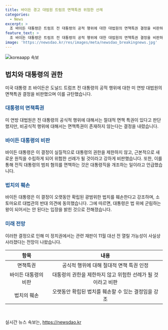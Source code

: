 ```yaml
---
title: 바이든 경고 대법원 트럼프 면책특권 위험한 선례
categories:
  - News
excerpt: >
  조 바이든 대통령은 트럼프 전 대통령의 공적 행위에 대한 대법원의 면책특권 결정을 비판하며, 이를 근본적인 법치 훼손으로 규탄했다. 그는 이를 통해 미국의 법 앞 평등 원칙을 위협하는 위험한 선례라고 지적하며, 전임자를 비난하고 대법관의 반대 의견을 언급했다. 바이든 대통령은 이에 대한 우려를 표명하고, 이에 대한 결정이 미국의 법치를 훼손할 것이라고 경고했다. 이에 따라 관련 재판이 11월 대선 전에 열릴 가능성은 사실상 사라졌다는 전망도 나오고 있다.
feature_text: >
  조 바이든 대통령은 트럼프 전 대통령의 공적 행위에 대한 대법원의 면책특권 결정을 비판하며, 이를 근본적인 법치 훼손으로 규탄했다. 그는 이를 통해 미국의 법 앞 평등 원칙을 위협하는 위험한 선례라고 지적하며, 전임자를 비난하고 대법관의 반대 의견을 언급했다. 바이든 대통령은 이에 대한 우려를 표명하고, 이에 대한 결정이 미국의 법치를 훼손할 것이라고 경고했다. 이에 따라 관련 재판이 11월 대선 전에 열릴 가능성은 사실상 사라졌다는 전망도 나오고 있다.
image: 'https://newsdao.kr/res/images/meta/newsdao_breakingnews.jpg'
---
```


<p><img src="https://newsdao.kr/res/images/meta/newsdao_breakingnews.jpg" alt="koreaapp 속보" /></p>

<h2 data-ke-size="size26">법치와 대통령의 권한</h2>

<p data-ke-size="size16">미국 대통령 조 바이든은 도널드 트럼프 전 대통령의 공적 행위에 대한 미 연방 대법원의 면책특권 결정을 비판했으며 이를 규탄했습니다.</p>

<h3><b><span style="color: #1a5490;">대통령의 면책특권</span></b></h3>

<p data-ke-size="size16">미 연방 대법원은 전 대통령의 공식적 행위에 대해서는 절대적 면책 특권이 있다고 판단했지만, 비공식적 행위에 대해서는 면책특권이 존재하지 않는다는 결정을 내렸습니다.</p>

<h3><b><span style="color: #1a5490;">바이든 대통령의 비판</span></b></h3>

<p data-ke-size="size16">바이든 대통령은 이 결정이 실질적으로 대통령의 권한을 제한하지 않고, 근본적으로 새로운 원칙을 수립하게 되어 위험한 선례가 될 것이라고 강하게 비판했습니다. 또한, 이를 통해 전직 대통령의 범죄 혐의를 면책하는 것은 대통령직을 개조하는 일이라고 언급했습니다.</p>

<h3><b><span style="color: #1a5490;">법치의 훼손</span></b></h3>

<p data-ke-size="size16">바이든 대통령은 이 결정이 오랫동안 확립된 광범위한 법치를 훼손한다고 강조하며, 소토마요르 대법관의 반대 의견에 동의했습니다. 그에 따르면, 대통령은 법 위에 군림하는 왕이 되어서는 안 된다는 입장을 밝힌 것으로 전해졌습니다.</p>

<h3><b><span style="color: #1a5490;">미래 전망</span></b></h3>

<p data-ke-size="size16">이러한 결정으로 인해 미 정치권에서는 관련 재판이 11월 대선 전 열릴 가능성이 사실상 사라졌다는 전망이 나왔습니다.</p>

<table>
    <thead>
        <tr>
            <th style="text-align: center;">항목</th>
            <th style="text-align: center;">내용</th>
        </tr>
    </thead>
    <tbody>
        <tr>
            <td style="text-align: center;">면책특권</td>
            <td style="text-align: center;">공식적 행위에 대해 절대적 면책 특권 인정</td>
        </tr>
        <tr>
            <td style="text-align: center;">바이든 대통령의 비판</td>
            <td style="text-align: center;">대통령의 권한을 제한하지 않고 위험한 선례가 될 것이라고 비판</td>
        </tr>
        <tr>
            <td style="text-align: center;">법치의 훼손</td>
            <td style="text-align: center;">오랫동안 확립된 법치를 훼손할 수 있는 결정임을 강조</td>
        </tr>
    </tbody>
</table>

<p data-ke-size="size16">&nbsp;</p>
실시간 뉴스 속보는, <a href="https://newsdao.kr" rel="dofollow">https://newsdao.kr</a>


